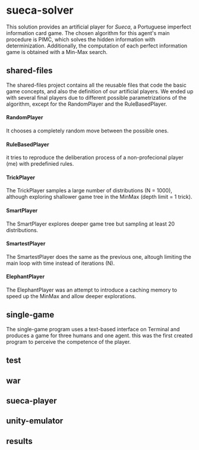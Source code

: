 # sueca-solver
This solution provides an artificial player for *Sueca*, a Portuguese imperfect information card game.
The chosen algorithm for this agent's main procedure is PIMC, which solves the hidden information with determinization.
Additionally, the computation of each perfect information game is obtained with a Min-Max search.


## shared-files
The shared-files project contains all the reusable files that code the basic game concepts, and also the definition of our artificial players.
We ended up with several final players due to different possible parametrizations of the algorithm, except for the RandomPlayer and the RuleBasedPlayer.

#### RandomPlayer
It chooses a completely random move between the possible ones. 

#### RuleBasedPlayer
it tries to reproduce the deliberation process of a non-profecional player (me) with predefinied rules.

#### TrickPlayer
The TrickPlayer samples a large number of distributions (N = 1000), although exploring shallower game tree in the MinMax (depth limit = 1 trick).

#### SmartPlayer
The SmartPlayer explores deeper game tree but sampling at least 20 distributions.

#### SmartestPlayer
The SmartestPlayer does the same as the previous one, altough limiting the main loop with time instead of iterations (N).

#### ElephantPlayer
The ElephantPlayer was an attempt to introduce a caching memory to speed up the MinMax and allow deeper explorations.

## single-game
The single-game program uses a text-based interface on Terminal and produces a game for three humans and one agent. this was the first created program to perceive the competence of the player.

## test

## war

## sueca-player

## unity-emulator

## results